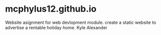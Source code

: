 mcphylus12.github.io
====================

Website asignment for web devlopment module.
create a static website to advertise a rentable holiday home.
Kyle Alexander
